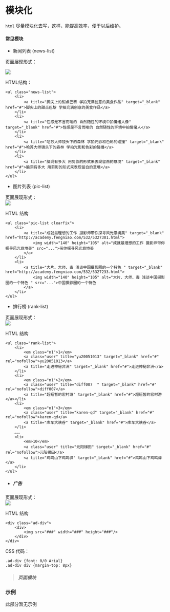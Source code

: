 # 模块化

`html` 尽量模块化去写，这样，能提高效率，便于以后维护。

#### 常见模块


*  新闻列表  (news-list)

页面展现形式：

![](https://bradenhan.gitbooks.io/front-end/content/img/news-list.png)

HTML结构：
```
<ul class="news-list">
	<li>
		<a title="脚尖上的甜点巴黎 学拍充满创意的美食作品" target="_blank" href="#">脚尖上的甜点巴黎 学拍充满创意的美食作品</a>
	</li>
	<li>
		<a title="性感是不言而喻的 自然随性的环境中拍情绪人像" target="_blank" href="#">性感是不言而喻的 自然随性的环境中拍情绪人</a>
	</li>
	<li>
		<a title="哈苏大师镜头下的森林 学拍光影和色彩的碰撞" target="_blank" href="#">哈苏大师镜头下的森林 学拍光影和色彩的碰撞</a>
	</li>
	<li>
		<a title="脑洞有多大 用剪影的形式来表现留白的意境" target="_blank" href="#">脑洞有多大 用剪影的形式来表现留白的意境</a>
	</li>
</ul>
```

	
*  图片列表 (pic-list)

页面展现形式：  
![](https://bradenhan.gitbooks.io/front-end/content/img/pic-list.png) 

HTML 结构
```
<ul class="pic-list clearfix">
	<li>
		<a title="成就最理想的工作 摄影师带你探寻风光意境美" target="_blank" href="http://academy.fengniao.com/532/5327301.html">
			<img width="140" height="105" alt="成就最理想的工作 摄影师带你探寻风光意境美" src="...">带你探寻风光意境美 
		</a>
	</li>
	<li>
		<a title="大片、大师、毒 浅谈中国摄影圈的一个特色 " target="_blank" href="http://academy.fengniao.com/532/5327233.html">
			<img width="140" height="105" alt="大片、大师、毒 浅谈中国摄影圈的一个特色 " src="...">中国摄影圈的一个特色 
		</a>
	</li>
</ul>
```

* 排行榜 (rank-list)

页面展现形式：  
![](https://bradenhan.gitbooks.io/front-end/content/img/排行榜.png)

HTML 结构
```
<ul class="rank-list">
	<li>
		<em class="n1">1</em>
		<a class="user" title="yu20051013" target="_blank" href="#" rel="nofollow">yu20051013</a>
		<a title="走进神秘非洲" target="_blank" href="#">走进神秘非洲</a>
	</li>
	<li>
		<em class="n1">2</em>
		<a class="user" title="diff007	" target="_blank" href="#" rel="nofollow">diff007</a>
		<a title="超短暂的宏村游" target="_blank" href="#">超短暂的宏村游</a></li>
	<li>
		<em class="n1">3</em>
		<a class="user" title="karen-qd" target="_blank" href="#" rel="nofollow">karen-qd</a>
		<a title="库车大峡谷" target="_blank" href="#">库车大峡谷</a>
	</li>
	。。。
	<li>
		<em>10</em>
		<a class="user" title="元阳梯田" target="_blank" href="#" rel="nofollow">元阳梯田</a>
		<a title="鸡鸣山下鸡鸣驿" target="_blank" href="#">鸡鸣山下鸡鸣驿</a>
	</li>
</ul>
```
* ##### 广告

页面展现形式：  
![](https://bradenhan.gitbooks.io/front-end/content/img/ad-div.png)

HTML 结构
```
<div class="ad-div">
	<div>
		<img src="###" width="###" height="###"/>
	</div>
</div>
```
CSS 代码：
```
.ad-div {font: 0/0 Arial}
.ad-div div {margin-top: 8px}

```
> ##### 页面模块  
 

### 示例

此部分暂无示例
 